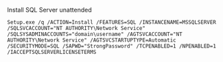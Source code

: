 Install SQL Server unattended

    Setup.exe /q /ACTION=Install /FEATURES=SQL /INSTANCENAME=MSSQLSERVER /SQLSVCACCOUNT="NT AUTHORITY\Network Service" /SQLSYSADMINACCOUNTS="domain\username" /AGTSVCACCOUNT="NT AUTHORITY\Network Service" /AGTSVCSTARTUPTYPE=Automatic /SECURITYMODE=SQL /SAPWD="StrongPassword" /TCPENABLED=1 /NPENABLED=1 /IACCEPTSQLSERVERLICENSETERMS
